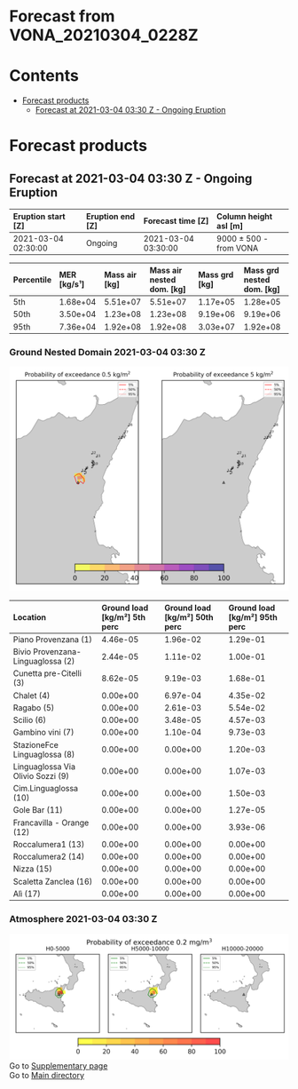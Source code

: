 
Forecast from VONA_20210304_0228Z
=================================

Contents
========

* [Forecast products](#forecast-products)
	* [Forecast at 2021-03-04 03:30 Z - Ongoing Eruption](#forecast-at-2021-03-04-0330-z---ongoing-eruption)

# Forecast products

## Forecast at 2021-03-04 03:30 Z - Ongoing Eruption
  

|Eruption start [Z]|Eruption end [Z]|Forecast time [Z]|Column height asl [m]|
| :--- | :--- | :--- | :--- |
|2021-03-04 02:30:00|Ongoing|2021-03-04 03:30:00|9000 ± 500 - from VONA|
  
  

|Percentile|MER [kg/s¹]|Mass air [kg]|Mass air nested dom. [kg]|Mass grd [kg]|Mass grd nested dom. [kg]|
| :--- | :--- | :--- | :--- | :--- | :--- |
|5th|1.68e+04|5.51e+07|5.51e+07|1.17e+05|1.28e+05|
|50th|3.50e+04|1.23e+08|1.23e+08|9.19e+06|9.19e+06|
|95th|7.36e+04|1.92e+08|1.92e+08|3.03e+07|1.92e+08|
  

### Ground Nested Domain 2021-03-04 03:30 Z
  
![](./figures/probability_grd_2021_03_04_0330_grid_1_1.png)  
  
  
  
  
  
  
  
  
  
  
  
  
  
  
  
  

|Location|Ground load [kg/m²] 5th perc|Ground load [kg/m²] 50th perc|Ground load [kg/m²] 95th perc|
| :--- | :--- | :--- | :--- |
|Piano Provenzana (1)|4.46e-05|1.96e-02|1.29e-01|
|Bivio Provenzana-Linguaglossa (2)|2.44e-05|1.11e-02|1.00e-01|
|Cunetta pre-Citelli (3)|8.62e-05|9.19e-03|1.68e-01|
|Chalet (4)|0.00e+00|6.97e-04|4.35e-02|
|Ragabo (5)|0.00e+00|2.61e-03|5.54e-02|
|Scilio (6)|0.00e+00|3.48e-05|4.57e-03|
|Gambino vini (7)|0.00e+00|1.10e-04|9.73e-03|
|StazioneFce Linguaglossa (8)|0.00e+00|0.00e+00|1.20e-03|
|Linguaglossa Via Olivio Sozzi (9)|0.00e+00|0.00e+00|1.07e-03|
|Cim.Linguaglossa (10)|0.00e+00|0.00e+00|1.50e-03|
|Gole Bar (11)|0.00e+00|0.00e+00|1.27e-05|
|Francavilla - Orange (12)|0.00e+00|0.00e+00|3.93e-06|
|Roccalumera1 (13)|0.00e+00|0.00e+00|0.00e+00|
|Roccalumera2 (14)|0.00e+00|0.00e+00|0.00e+00|
|Nizza (15)|0.00e+00|0.00e+00|0.00e+00|
|Scaletta Zanclea (16)|0.00e+00|0.00e+00|0.00e+00|
|Alì (17)|0.00e+00|0.00e+00|0.00e+00|
  

### Atmosphere 2021-03-04 03:30 Z
  
![](./figures/probability_air_2021_03_04_0330_grid_2_conclev_1_1.png)  
Go to [Supplementary page](Supplementary_page.md)  
Go to [Main directory](https://github.com/federicapardini/Real_time_ash_forecast)
